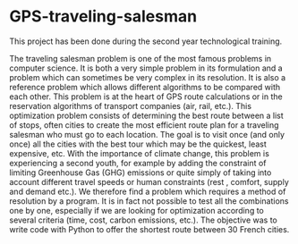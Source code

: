 # GPS-traveling-salesman

This project has been done during the second year technological training. 

The traveling salesman problem is one of the most famous problems in computer science. It is both a very simple problem in its formulation and a problem which can sometimes be very complex in its resolution. It is also a reference problem which allows different algorithms to be compared with each other. This problem is at the heart of GPS route calculations or in the reservation algorithms of transport companies (air, rail, etc.).
This optimization problem consists of determining the best route between a list of stops, often cities to create the most efficient route plan for a traveling salesman who must go to each location. The goal is to visit once (and only once) all the cities with the best tour which may be the quickest, least expensive, etc. With the importance of climate change, this problem is experiencing a second youth, for example by adding the constraint of limiting Greenhouse Gas (GHG) emissions or quite simply of taking into account different travel speeds or human constraints (rest , comfort, supply and demand etc.). We therefore find a problem which requires a method of resolution by a program. It is in fact not possible to test all the combinations one by one, especially if we are looking for optimization according to several criteria (time, cost, carbon emissions, etc.).
The objective was to write code with Python to offer the shortest route between 30 French cities.

